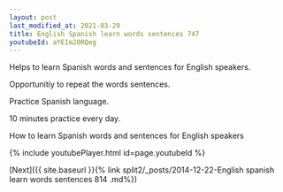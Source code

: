 ```yaml
---
layout: post
last_modified_at: 2021-03-29
title: English Spanish learn words sentences 747 
youtubeId: aYEIm20RQeg
---
```

 
 
Helps to learn Spanish words and sentences for English speakers.

Opportunitiy to repeat the words sentences. 

Practice Spanish language. 
 
10 minutes practice every day. 
 
How to learn Spanish words and sentences for English speakers 
 
{% include youtubePlayer.html id=page.youtubeId %}
 
 
[Next]({{ site.baseurl }}{% link  split2/_posts/2014-12-22-English spanish learn words sentences 814 .md%})
 
